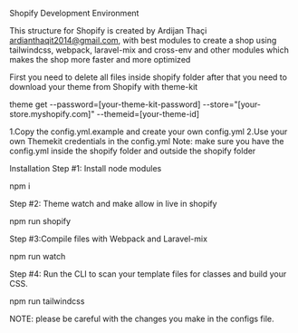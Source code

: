 Shopify Development Environment

This structure for Shopify is created by Ardijan Thaçi ardianthaqit2014@gmail.com,
with best modules to create a shop using tailwindcss, webpack, laravel-mix and cross-env and other modules which makes the shop more faster and more optimized


First you need to delete all files inside shopify folder after that you need to download your theme from Shopify with theme-kit 

theme get --password=[your-theme-kit-password] --store="[your-store.myshopify.com]" --themeid=[your-theme-id]

1.Copy the config.yml.example and create your own config.yml
2.Use your own Themekit credentials in the config.yml
Note: make sure you have the config.yml inside the shopify folder and outside the shopify folder

Installation
Step #1: Install node modules

npm i 

Step #2: Theme watch and make allow in live in shopify

npm run shopify

Step #3:Compile files with Webpack and Laravel-mix

npm run watch

Step #4: Run the CLI to scan your template files for classes and build your CSS.

npm run tailwindcss


NOTE: please be careful with the changes you make in the configs file.
